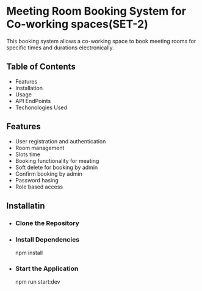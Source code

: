<h1>Meeting Room Booking System for Co-working spaces(SET-2)</h1>
<p>
  This booking system allows a co-working space to book meeting rooms for specific times and durations electronically.
</p>
<h2>Table of Contents</h2>
<ul>
  <li>Features</li>
  <li>Installation</li>
  <li>Usage</li>
  <li>API EndPoints</li>
  <li>Techonologies Used</li>
</ul>
<h2>Features</h2>
<ul>
  <li>User registration and authentication</li>
  <li>Room management</li>
  <li>Slots time</li>
  <li>Booking functionality for meating</li>
  <li>Soft delete for booking by admin</li>
  <li>Confirm booking by admin</li>
  <li>Password hasing</li>
  <li>Role based access</li>
</ul>
<h2>Installatin</h2>
<ul>
  <li>
    <h3>Clone the Repository</h3>
    <p></p>
  </li>
    <li>
    <h3>Install Dependencies</h3>
    <p>npm install</p>
  </li>
    <li>
    <h3>Start the Application</h3>
    <p>npm run start:dev</p>
  </li>
</ul>
